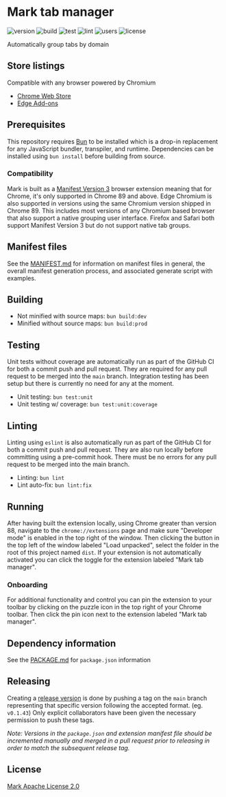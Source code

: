 # Mark tab manager

![version](https://img.shields.io/github/package-json/v/bradcush/mark-tab-manager)
![build](https://img.shields.io/github/actions/workflow/status/bradcush/mark-tab-manager/build.yml?branch=main&label=build)
![test](https://img.shields.io/github/actions/workflow/status/bradcush/mark-tab-manager/test.yml?branch=main&label=test)
![lint](https://img.shields.io/github/actions/workflow/status/bradcush/mark-tab-manager/lint.yml?branch=main&label=lint)
![users](https://img.shields.io/chrome-web-store/users/filgplhfalgafolkffphilkgckdgnona)
![license](https://img.shields.io/github/license/bradcush/mark-tab-manager)

Automatically group tabs by domain

## Store listings

Compatible with any browser powered by Chromium

- [Chrome Web Store](https://chrome.google.com/webstore/detail/mark-tab-manager/filgplhfalgafolkffphilkgckdgnona)
- [Edge Add-ons](https://microsoftedge.microsoft.com/addons/detail/honey/kipehcooiafbjodbhddcmhpcgfoafpjm)

## Prerequisites

This repository requires [Bun](https://bun.sh/) to be installed which is a
drop-in replacement for any JavaScript bundler, transpiler, and runtime.
Dependencies can be installed using `bun install` before building from source.

### Compatibility

Mark is built as a [Manifest Version 3](https://developer.chrome.com/docs/extensions/mv3/intro/)
browser extension meaning that for Chrome, it's only supported in Chrome 89 and
above. Edge Chromium is also supported in versions using the same Chromium
version shipped in Chrome 89. This includes most versions of any Chromium based
browser that also support a native grouping user interface. Firefox and Safari
both support Manifest Version 3 but do not support native tab groups.

## Manifest files

See the [MANIFEST.md](meta/manifest/MANIFEST.md) for information on
manifest files in general, the overall manifest generation process, and
associated generate script with examples.

## Building

- Not minified with source maps: `bun build:dev`
- Minified without source maps: `bun build:prod`

## Testing

Unit tests without coverage are automatically run as part of the GitHub CI for
both a commit push and pull request. They are required for any pull request to
be merged into the `main` branch. Integration testing has been setup but there
is currently no need for any at the moment.

- Unit testing: `bun test:unit`
- Unit testing w/ coverage: `bun test:unit:coverage`

## Linting

Linting using `eslint` is also automatically run as part of the GitHub CI for
both a commit push and pull request. They are also run locally before
committing using a pre-commit hook. There must be no errors for any pull
request to be merged into the main branch.

- Linting: `bun lint`
- Lint auto-fix: `bun lint:fix`

## Running

After having built the extension locally, using Chrome greater than version 88,
navigate to the `chrome://extensions` page and make sure "Developer mode" is
enabled in the top right of the window. Then clicking the button in the top
left of the window labeled "Load unpacked", select the folder in the root of
this project named `dist`. If your extension is not automatically activated you
can click the toggle for the extension labeled "Mark tab manager".

### Onboarding

For additional functionality and control you can pin the extension to your
toolbar by clicking on the puzzle icon in the top right of your Chrome toolbar.
Then click the pin icon next to the extension labeled "Mark tab manager".

## Dependency information

See the [PACKAGE.md](PACKAGE.md) for `package.json` information

## Releasing

Creating a [release version](https://github.com/bradcush/mark-tab-manager/releases)
is done by pushing a tag on the `main` branch representing that specific
version following the accepted format. (eg. `v0.1.43`) Only explicit
collaborators have been given the necessary permission to push these tags.

*Note: Versions in the `package.json` and extension manifest file should be
incremented manually and merged in a pull request prior to releasing in order
to match the subsequent release tag.*

## License

[Mark Apache License 2.0](LICENSE)
